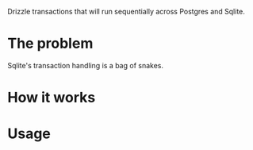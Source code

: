 Drizzle transactions that will run sequentially across Postgres and Sqlite. 

# The problem

Sqlite's transaction handling is a bag of snakes. 


# How it works 


# Usage
